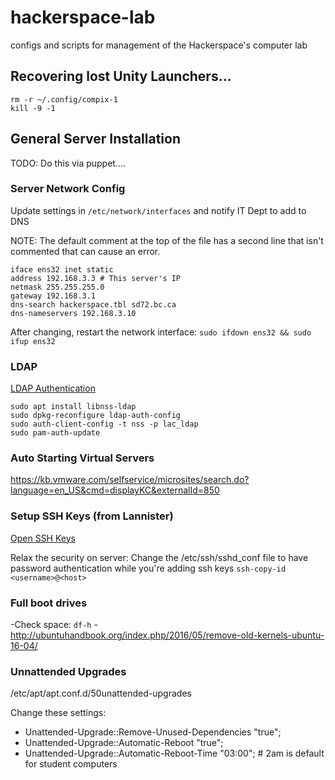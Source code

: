 # hackerspace-lab
configs and scripts for management of the Hackerspace's computer lab

## Recovering lost Unity Launchers...
```
rm -r ~/.config/compix-1
kill -9 -1
```

## General Server Installation
TODO: Do this via puppet....

### Server Network Config
Update settings in `/etc/network/interfaces` and notify IT Dept to add to DNS 

NOTE: The default comment at the top of the file has a second line that isn't commented that can cause an error.
```
iface ens32 inet static
address 192.168.3.3 # This server's IP
netmask 255.255.255.0
gateway 192.168.3.1
dns-search hackerspace.tbl sd72.bc.ca
dns-nameservers 192.168.3.10
```
After changing, restart the network interface: `sudo ifdown ens32 && sudo ifup ens32`
### LDAP
[LDAP Authentication](https://help.ubuntu.com/lts/serverguide/openldap-server.html#openldap-auth-config)
```
sudo apt install libnss-ldap
sudo dpkg-reconfigure ldap-auth-config
sudo auth-client-config -t nss -p lac_ldap
sudo pam-auth-update
```

### Auto Starting Virtual Servers
https://kb.vmware.com/selfservice/microsites/search.do?language=en_US&cmd=displayKC&externalId=850

### Setup SSH Keys (from Lannister)
[Open SSH Keys](https://help.ubuntu.com/community/SSH/OpenSSH/Keys)

Relax the security on server: Change the /etc/ssh/sshd_conf file to have password authentication while you're adding ssh keys
```ssh-copy-id <username>@<host>```

### Full boot drives

-Check space: `df-h`
-http://ubuntuhandbook.org/index.php/2016/05/remove-old-kernels-ubuntu-16-04/

### Unnattended Upgrades
/etc/apt/apt.conf.d/50unattended-upgrades

Change these settings:

* Unattended-Upgrade::Remove-Unused-Dependencies "true";
* Unattended-Upgrade::Automatic-Reboot "true";
* Unattended-Upgrade::Automatic-Reboot-Time "03:00";  # 2am is default for student computers




